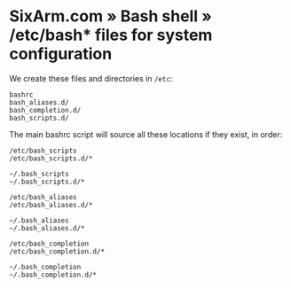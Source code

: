 # SixArm.com » Bash shell » /etc/bash* files for system configuration

We create these files and directories in <code>/etc</code>:

    bashrc
    bash_aliases.d/
    bash_completion.d/
    bash_scripts.d/

The main bashrc script will source all these locations if they exist, in order:

    /etc/bash_scripts
    /etc/bash_scripts.d/*

    ~/.bash_scripts
    ~/.bash_scripts.d/*

    /etc/bash_aliases
    /etc/bash_aliases.d/*

    ~/.bash_aliases
    ~/.bash_aliases.d/*

    /etc/bash_completion
    /etc/bash_completion.d/*

    ~/.bash_completion
    ~/.bash_completion.d/*
